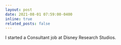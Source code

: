 ```yaml
---
layout: post
date: 2021-08-01 07:59:00-0400
inline: true
related_posts: false
---
```

I started a Consultant job at Disney Research Studios.
